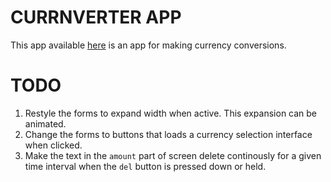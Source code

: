 # CURRNVERTER APP

This app available [here](http://ome94.github.io/currnverter) is an app for making currency conversions.

# TODO
1. Restyle the forms to expand width when active. This expansion can be animated.
2. Change the forms to buttons that loads a currency selection interface when clicked.
3. Make the text in the `amount` part of screen delete continously for a given time interval when the  `del` button is pressed down or held.
